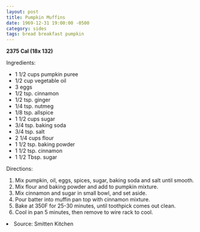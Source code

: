 ```yaml
---
layout: post
title: Pumpkin Muffins
date: 1969-12-31 19:00:00 -0500
category: sides
tags: bread breakfast pumpkin
---
```

<b>2375 Cal (18x 132)</b>
<p>Ingredients:</p><ul>
<li>1 1/2 cups	pumpkin puree</li>
<li>1/2 cup	vegetable oil</li>
<li>3	eggs</li>
<li>1/2 tsp.	cinnamon</li>
<li>1/2 tsp.	ginger</li>
<li>1/4 tsp.	nutmeg</li>
<li>1/8 tsp.	allspice</li>
<li>1 1/2 cups	sugar</li>
<li>3/4 tsp.	baking soda</li>
<li>3/4 tsp.	salt</li>
<li>2 1/4 cups	flour</li>
<li>1 1/2 tsp.	baking powder</li>
<li>1 1/2 tsp.	cinnamon</li>
<li>1 1/2 Tbsp.	sugar</li>
</ul>
<p>Directions:</p>
<ol>
<li>Mix pumpkin, oil, eggs, spices, sugar, baking soda and salt until smooth.</li>
<li>Mix flour and baking powder and add to pumpkin mixture.</li>
<li>Mix cinnamon and sugar in small bowl, and set aside.</li>
<li>Pour batter into muffin pan top with cinnamon mixture.</li>
<li>Bake at 350F for 25-30 minutes, until toothpick comes out clean.</li>
<li>Cool in pan 5 minutes, then remove to wire rack to cool.</li>
</ol>
<li>Source: Smitten Kitchen </li>
